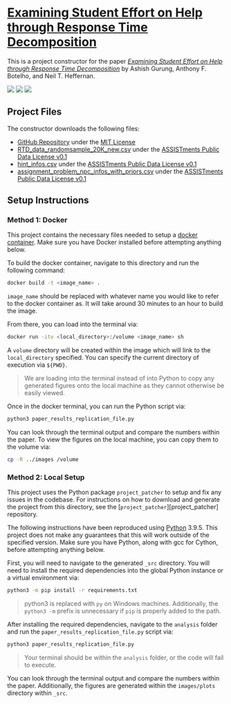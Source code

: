 # [Examining Student Effort on Help through Response Time Decomposition][paper]

This is a project constructor for the paper [*Examining Student Effort on Help through Response Time Decomposition*][paper] by Ashish Gurung, Anthony F. Botelho, and Neil T. Heffernan.

![](https://img.shields.io/badge/Status-Exactly%20Reproducible-success)
![](https://img.shields.io/badge/Systems-Windows%2C%20Mac%20OSX%2C%20Linux%2C%20Docker-informational)
![](https://img.shields.io/badge/Language-Python%203.9.5-informational)

## Project Files

The constructor downloads the following files:

* [GitHub Repository][github] under the [MIT License][mit]
* [RTD_data_randomsample_20K_new.csv][rtd] under the [ASSISTments Public Data License v0.1][apdl]
* [hint_infos.csv][hi] under the [ASSISTments Public Data License v0.1][apdl]
* [assignment_problem_npc_infos_with_priors.csv][apniwp] under the [ASSISTments Public Data License v0.1][apdl]

## Setup Instructions

### Method 1: Docker

This project contains the necessary files needed to setup a [docker container][docker]. Make sure you have Docker installed before attempting anything below. 

To build the docker container, navigate to this directory and run the following command:

```sh
docker build -t <image_name> .
```

`image_name` should be replaced with whatever name you would like to refer to the docker container as. It will take around 30 minutes to an hour to build the image.

From there, you can load into the terminal via:

```sh
docker run -itv <local_directory>:/volume <image_name> sh
```

A `volume` directory will be created within the image which will link to the `local_directory` specified. You can specify the current directory of execution via `${PWD}`.

> We are loading into the terminal instead of into Python to copy any generated figures onto the local machine as they cannot otherwise be easily viewed.

Once in the docker terminal, you can run the Python script via:

```sh
python3 paper_results_replication_file.py
```

You can look through the terminal output and compare the numbers within the paper. To view the figures on the local machine, you can copy them to the volume via:

```sh
cp -R ../images /volume
```

### Method 2: Local Setup

This project uses the Python package `project_patcher` to setup and fix any issues in the codebase. For instructions on how to download and generate the project from this directory, see the [`project_patcher`][project_patcher] repository.

The following instructions have been reproduced using [Python][python] 3.9.5. This project does not make any guarantees that this will work outside of the specified version. Make sure you have Python, along with gcc for Cython, before attempting anything below.

First, you will need to navigate to the generated `_src` directory. You will need to install the required dependencies into the global Python instance or a virtual environment via:

```sh
python3 -m pip install -r requirements.txt
```

> python3 is replaced with `py` on Windows machines. Additionally, the `python3 -m` prefix is unnecessary if `pip` is properly added to the path.

After installing the required dependencies, navigate to the `analysis` folder and run the `paper_results_replication_file.py` script via:

```sh
python3 paper_results_replication_file.py
```

> Your terminal should be within the `analysis` folder, or the code will fail to execute.

You can look through the terminal output and compare the numbers within the paper. Additionally, the figures are generated within the `images/plots` directory within `_src`.

[paper]: https://doi.org/10.1145/3448139.3448167
[github]: https://github.com/AshishJumbo/ResponseTimeDecomposition
[mit]: https://github.com/AshishJumbo/ResponseTimeDecomposition/blob/2165e7e913daa9eab38b9655a472dbe4bae320f6/LICENSE
[rtd]: https://drive.google.com/file/d/1XYqsty-FpvQ6gSaJ3LKvOr3_HBFpO9Cn/view?usp=sharing
[hi]: https://drive.google.com/file/d/1mkxPq2XfvngxHnRP9SBC0TJs5Tu38ECk/view?usp=sharing
[apniwp]: https://drive.google.com/file/d/1T4ADTdvS97wMwaB8oiI9zI5cZ3T3x6UQ/view?usp=sharing
[apdl]: https://github.com/AshishJumbo/ResponseTimeDecomposition/2165e7e913daa9eab38b9655a472dbe4bae320f6/master/DATA-LICENSE

[docker]: https://www.docker.com/
[python]: https://www.python.org/
